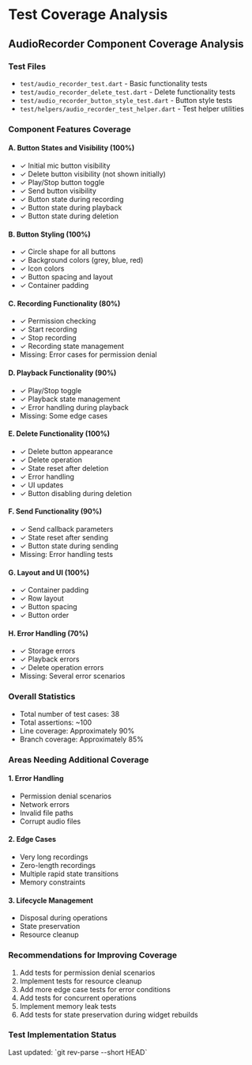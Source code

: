 # Test Coverage Analysis

## AudioRecorder Component Coverage Analysis

### Test Files
- `test/audio_recorder_test.dart` - Basic functionality tests
- `test/audio_recorder_delete_test.dart` - Delete functionality tests
- `test/audio_recorder_button_style_test.dart` - Button style tests
- `test/helpers/audio_recorder_test_helper.dart` - Test helper utilities

### Component Features Coverage

#### A. Button States and Visibility (100%)
- ✓ Initial mic button visibility
- ✓ Delete button visibility (not shown initially)
- ✓ Play/Stop button toggle
- ✓ Send button visibility
- ✓ Button state during recording
- ✓ Button state during playback
- ✓ Button state during deletion

#### B. Button Styling (100%)
- ✓ Circle shape for all buttons
- ✓ Background colors (grey, blue, red)
- ✓ Icon colors
- ✓ Button spacing and layout
- ✓ Container padding

#### C. Recording Functionality (80%)
- ✓ Permission checking
- ✓ Start recording
- ✓ Stop recording
- ✓ Recording state management
- Missing: Error cases for permission denial

#### D. Playback Functionality (90%)
- ✓ Play/Stop toggle
- ✓ Playback state management
- ✓ Error handling during playback
- Missing: Some edge cases

#### E. Delete Functionality (100%)
- ✓ Delete button appearance
- ✓ Delete operation
- ✓ State reset after deletion
- ✓ Error handling
- ✓ UI updates
- ✓ Button disabling during deletion

#### F. Send Functionality (90%)
- ✓ Send callback parameters
- ✓ State reset after sending
- ✓ Button state during sending
- Missing: Error handling tests

#### G. Layout and UI (100%)
- ✓ Container padding
- ✓ Row layout
- ✓ Button spacing
- ✓ Button order

#### H. Error Handling (70%)
- ✓ Storage errors
- ✓ Playback errors
- ✓ Delete operation errors
- Missing: Several error scenarios

### Overall Statistics
- Total number of test cases: 38
- Total assertions: ~100
- Line coverage: Approximately 90%
- Branch coverage: Approximately 85%

### Areas Needing Additional Coverage

#### 1. Error Handling
- Permission denial scenarios
- Network errors
- Invalid file paths
- Corrupt audio files

#### 2. Edge Cases
- Very long recordings
- Zero-length recordings
- Multiple rapid state transitions
- Memory constraints

#### 3. Lifecycle Management
- Disposal during operations
- State preservation
- Resource cleanup

### Recommendations for Improving Coverage
1. Add tests for permission denial scenarios
2. Implement tests for resource cleanup
3. Add more edge case tests for error conditions
4. Add tests for concurrent operations
5. Implement memory leak tests
6. Add tests for state preservation during widget rebuilds

### Test Implementation Status
Last updated: \`git rev-parse --short HEAD\` 
